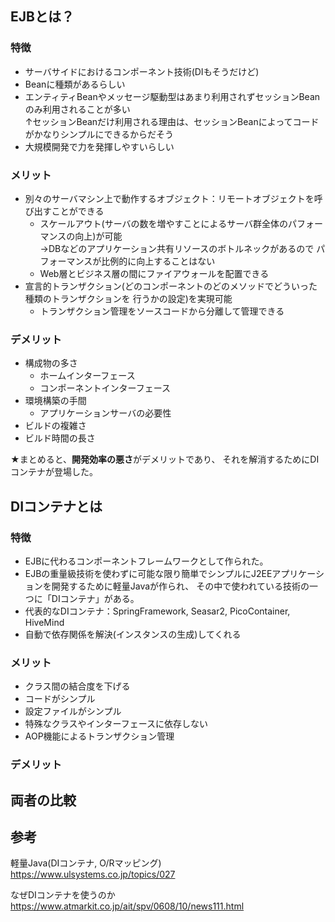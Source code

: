 
## EJBとは？

### 特徴
- サーバサイドにおけるコンポーネント技術(DIもそうだけど)
- Beanに種類があるらしい
- エンティティBeanやメッセージ駆動型はあまり利用されずセッションBeanのみ利用されることが多い  
  ↑セッションBeanだけ利用される理由は、セッションBeanによってコードがかなりシンプルにできるからだそう
- 大規模開発で力を発揮しやすいらしい
  
### メリット
- 別々のサーバマシン上で動作するオブジェクト：リモートオブジェクトを呼び出すことができる
    - スケールアウト(サーバの数を増やすことによるサーバ群全体のパフォーマンスの向上)が可能  
        →DBなどのアプリケーション共有リソースのボトルネックがあるので
         パフォーマンスが比例的に向上することはない
    - Web層とビジネス層の間にファイアウォールを配置できる
- 宣言的トランザクション(どのコンポーネントのどのメソッドでどういった種類のトランザクションを
行うかの設定)を実現可能
    - トランザクション管理をソースコードから分離して管理できる
### デメリット
- 構成物の多さ
    - ホームインターフェース
    - コンポーネントインターフェース
- 環境構築の手間
    - アプリケーションサーバの必要性
- ビルドの複雑さ
- ビルド時間の長さ

★まとめると、**開発効率の悪さ**がデメリットであり、
それを解消するためにDIコンテナが登場した。


## DIコンテナとは
### 特徴
- EJBに代わるコンポーネントフレームワークとして作られた。
- EJBの重量級技術を使わずに可能な限り簡単でシンプルにJ2EEアプリケーションを開発するために軽量Javaが作られ、
その中で使われている技術の一つに「DIコンテナ」がある。
- 代表的なDIコンテナ：SpringFramework, Seasar2, PicoContainer, HiveMind
- 自動で依存関係を解決(インスタンスの生成)してくれる

### メリット
- クラス間の結合度を下げる
- コードがシンプル
- 設定ファイルがシンプル
- 特殊なクラスやインターフェースに依存しない
- AOP機能によるトランザクション管理

### デメリット


## 両者の比較


## 参考
軽量Java(DIコンテナ, O/Rマッピング)
https://www.ulsystems.co.jp/topics/027

なぜDIコンテナを使うのか
https://www.atmarkit.co.jp/ait/spv/0608/10/news111.html
